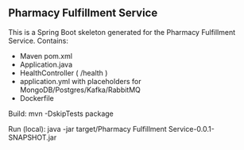 Pharmacy Fulfillment Service
--------------------

This is a Spring Boot skeleton generated for the Pharmacy Fulfillment Service.
Contains:
- Maven pom.xml
- Application.java
- HealthController ( /health )
- application.yml with placeholders for MongoDB/Postgres/Kafka/RabbitMQ
- Dockerfile

Build:
  mvn -DskipTests package

Run (local):
  java -jar target/Pharmacy Fulfillment Service-0.0.1-SNAPSHOT.jar
